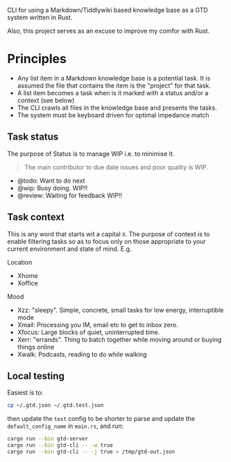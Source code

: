 CLI for using a Markdown/Tiddlywiki based knowledge base as a GTD system written
in Rust.

Also, this project serves as an excuse to improve my comfor with Rust.

# Principles
- Any list item in a Markdown knowledge base is a potential task. It is assumed
  the file that contains the item is the "project" for that task.
- A list item becomes a task when is it marked with a status and/or a context
  (see below)
- The CLI crawls all files in the knowledge base and presents the tasks.
- The system must be keyboard driven for optimal impedance match

## Task status
The purpose of Status is to manage WIP i.e. to minimise it.
> The main contributor to due date issues and poor quality is WIP.
- @todo: Want to do next
- @wip: Busy doing. WIP!!
- @review: Waiting for feedback WIP!!

## Task context
This is any word that starts wit a capital `X`.  The purpose of context is to
enable filtering tasks so as to focus only on those appropriate to your current
environment and state of mind. E.g.

Location
- Xhome 
- Xoffice

Mood
- Xzz: "sleepy". Simple, concrete, small tasks for low energy, interruptible
  mode
- Xmail: Processing you IM, email etc to get to inbox zero. 
- Xfocus: Large blocks of quiet, uninterrupted time.
- Xerr: "errands". Thing to batch together while moving around or buying things
  online
- Xwalk: Podcasts, reading to do while walking

## Local testing
Easiest is to:
```sh
cp ~/.gtd.json ~/.gtd.test.json
```
then update the `test` config to be shorter to parse and update the
`default_config_name` in `main.rs`, and run:
```sh
cargo run --bin gtd-server
cargo run --bin gtd-cli -- -w true
cargo run --bin gtd-cli -- -j true > /tmp/gtd-out.json
```





